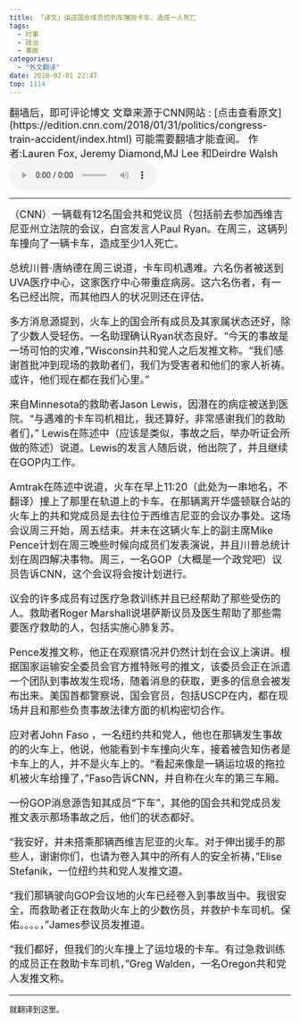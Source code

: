 ```yaml
---
title: 「译文」运送国会成员的列车撞向卡车，造成一人死亡
tags:
  - 时事
  - 政治
  - 事故
categories:
  - "外文翻译"
date: 2018-02-01 22:47
top: 1114
---
```


<font size=4>
翻墙后，即可评论博文
文章来源于CNN网站 : 
[点击查看原文](https://edition.cnn.com/2018/01/31/politics/congress-train-accident/index.html)
可能需要翻墙才能查阅。
作者:Lauren Fox, Jeremy Diamond,MJ Lee 和Deirdre Walsh

</font>
<!--more-->
<audio controls="controls" name="media" style="width:264px"  autoplay loop=true> <source src="/musics/wish.mp3"></audio>

***

<font size=4>
（CNN）一辆载有12名国会共和党议员（包括前去参加西维吉尼亚州立法院的会议，白宫发言人Paul Ryan。在周三，这辆列车撞向了一辆卡车，造成至少1人死亡。

总统川普·唐纳德在周三说道，卡车司机遇难。六名伤者被送到UVA医疗中心，这家医疗中心带重症病房。这六名伤者，有一名已经出院，而其他四人的状况则还在评估。

多方消息源提到，火车上的国会所有成员及其家属状态还好，除了少数人受轻伤。一名助理确认Ryan状态良好。“今天的事故是一场可怕的灾难，”Wisconsin共和党人之后发推文称。“我们感谢首批冲到现场的救助者们，我们为受害者和他们的家人祈祷。或许，他们现在都在我们心里。”

来自Minnesota的救助者Jason Lewis，因潜在的病症被送到医院。“与遇难的卡车司机相比，我还算好，非常感谢我们的救助者们，” Lewis在陈述中（应该是类似，事故之后，举办听证会所做的陈述）说道。Lewis的发言人随后说，他出院了，并且继续在GOP内工作。

Amtrak在陈述中说道，火车在早上11:20（此处为一串地名，不翻译）撞上了那里在轨道上的卡车。在那辆离开华盛顿联合站的火车上的共和党成员是去往位于西维吉尼亚的会议办事处。这场会议周三开始，周五结束。并未在这辆火车上的副主席Mike Pence计划在周三晚些时候向成员们发表演说，并且川普总统计划在周四解决事物。周三，一名GOP（大概是一个政党吧）议员告诉CNN，这个会议将会按计划进行。

议会的许多成员有过医疗急救训练并且已经帮助了那些受伤的人。救助者Roger Marshall说堪萨斯议员及医生帮助了那些需要医疗救助的人，包括实施心肺复苏。

Pence发推文称，他正在观察情况并仍然计划在会议上演讲。根据国家运输安全委员会官方推特账号的推文，该委员会正在派遣一个团队到事故发生现场，随着消息的获取，更多的信息会被发布出来。美国首都警察说，国会官员，包括USCP在内，都在现场并且和那些负责事故法律方面的机构密切合作。

应对者John Faso ，一名纽约共和党人，他也在那辆发生事故的的火车上，他说，他能看到卡车撞向火车，接着被告知伤者是卡车上的人，并不是火车上的。“看起来像是一辆运垃圾的拖拉机被火车给撞了，”Faso告诉CNN，并自称在火车的第三车厢。

一份GOP消息源告知其成员“下车”，其他的国会共和党成员发推文表示那场事故之后，他们的状态都好。

“我安好，并未搭乘那辆西维吉尼亚的火车。对于伸出援手的那些人，谢谢你们，也请为卷入其中的所有人的安全祈祷，”Elise Stefanik，一位纽约共和党人发推文道。

“我们那辆驶向GOP会议地的火车已经卷入到事故当中。我很安全，而救助者正在救助火车上的少数伤员，并救护卡车司机。保佑。。。。，”James参议员发推道。

“我们都好，但我们的火车撞上了运垃圾的卡车。有过急救训练的成员正在救助卡车司机，”Greg Walden，一名Oregon共和党人发推文称。

</font>

***
就翻译到这里。
<html><body>
</body></html>

